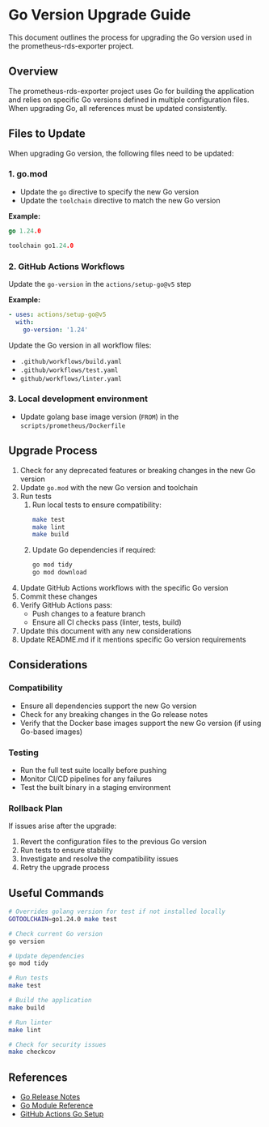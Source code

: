 # Go Version Upgrade Guide

This document outlines the process for upgrading the Go version used in the prometheus-rds-exporter project.

## Overview

The prometheus-rds-exporter project uses Go for building the application and relies on specific Go versions defined in multiple configuration files. When upgrading Go, all references must be updated consistently.

## Files to Update

When upgrading Go version, the following files need to be updated:

### 1. go.mod
- Update the `go` directive to specify the new Go version
- Update the `toolchain` directive to match the new Go version

**Example:**
```go
go 1.24.0

toolchain go1.24.0
```

### 2. GitHub Actions Workflows

Update the `go-version` in the `actions/setup-go@v5` step

**Example:**
```yaml
- uses: actions/setup-go@v5
  with:
    go-version: '1.24'
```

Update the Go version in all workflow files:
- `.github/workflows/build.yaml`
- `.github/workflows/test.yaml`
- `github/workflows/linter.yaml`

### 3. Local development environment

- Update golang base image version (`FROM`) in the `scripts/prometheus/Dockerfile`

## Upgrade Process

1. Check for any deprecated features or breaking changes in the new Go version
2. Update `go.mod` with the new Go version and toolchain
3. Run tests
   1. Run local tests to ensure compatibility:
      ```bash
      make test
      make lint
      make build
      ```
   2. Update Go dependencies if required:
      ```bash
      go mod tidy
      go mod download
      ```
4. Update GitHub Actions workflows with the specific Go version
5. Commit these changes
6. Verify GitHub Actions pass:
   - Push changes to a feature branch
   - Ensure all CI checks pass (linter, tests, build)
7. Update this document with any new considerations
8. Update README.md if it mentions specific Go version requirements

## Considerations

### Compatibility

- Ensure all dependencies support the new Go version
- Check for any breaking changes in the Go release notes
- Verify that the Docker base images support the new Go version (if using Go-based images)

### Testing

- Run the full test suite locally before pushing
- Monitor CI/CD pipelines for any failures
- Test the built binary in a staging environment

### Rollback Plan

If issues arise after the upgrade:
1. Revert the configuration files to the previous Go version
2. Run tests to ensure stability
3. Investigate and resolve the compatibility issues
4. Retry the upgrade process

## Useful Commands

```bash
# Overrides golang version for test if not installed locally
GOTOOLCHAIN=go1.24.0 make test

# Check current Go version
go version

# Update dependencies
go mod tidy

# Run tests
make test

# Build the application
make build

# Run linter
make lint

# Check for security issues
make checkcov
```

## References

- [Go Release Notes](https://golang.org/doc/devel/release.html)
- [Go Module Reference](https://golang.org/ref/mod)
- [GitHub Actions Go Setup](https://github.com/actions/setup-go)